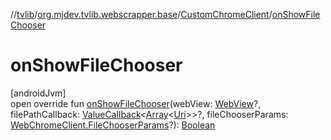 //[tvlib](../../../index.md)/[org.mjdev.tvlib.webscrapper.base](../index.md)/[CustomChromeClient](index.md)/[onShowFileChooser](on-show-file-chooser.md)

# onShowFileChooser

[androidJvm]\
open override fun [onShowFileChooser](on-show-file-chooser.md)(webView: [WebView](https://developer.android.com/reference/kotlin/android/webkit/WebView.html)?, filePathCallback: [ValueCallback](https://developer.android.com/reference/kotlin/android/webkit/ValueCallback.html)&lt;[Array](https://kotlinlang.org/api/latest/jvm/stdlib/kotlin/-array/index.html)&lt;[Uri](https://developer.android.com/reference/kotlin/android/net/Uri.html)&gt;&gt;?, fileChooserParams: [WebChromeClient.FileChooserParams](https://developer.android.com/reference/kotlin/android/webkit/WebChromeClient.FileChooserParams.html)?): [Boolean](https://kotlinlang.org/api/latest/jvm/stdlib/kotlin/-boolean/index.html)
